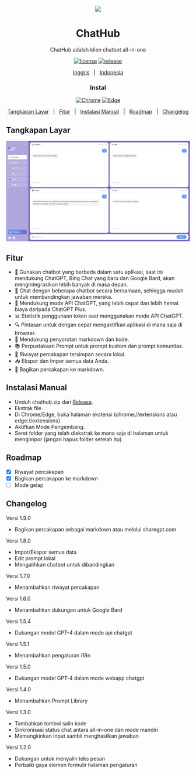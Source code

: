 <p align="center">
    <img src="./src/assets/icon.png" width="150">
</p>

<h1 align="center">ChatHub</h1>

<div align="center">

ChatHub adalah klien chatbot all-in-one

[![license][license-image]][license-url]
[![release][release-image]][release-url]

[Inggris](README.md) &nbsp;&nbsp;|&nbsp;&nbsp; [Indonesia](README_IN.md)

### Instal
    
[![Chrome][Chrome-image]][Chrome-url]
[![Edge][Edge-image]][Edge-url]

[Tangkapan Layar](#-Tangkapan-Layar) &nbsp;&nbsp;|&nbsp;&nbsp; [Fitur](#-Fitur) &nbsp;&nbsp;|&nbsp;&nbsp; [Instalasi Manual](#-Instalasi-Manual) &nbsp;&nbsp;|&nbsp;&nbsp; [Roadmap](#-Roadmap) &nbsp;&nbsp;|&nbsp;&nbsp; [Changelog](#-Changelog)
    
[license-image]: http://img.shields.io/badge/license-GNU-blue.svg

[license-url]: https://github.com/chathub-dev/chathub/blob/main/LICENSE

[release-image]: https://img.shields.io/badge/release-v.1.9.4-blue.svg

[release-url]: https://github.com/chathub-dev/chathub/releases/latest

[Chrome-image]: https://img.shields.io/badge/-Chrome-brightgreen?logo=google-chrome&logoColor=white

[Chrome-url]: https://chrome.google.com/webstore/detail/chathub-all-in-one-chatbo/iaakpnchhognanibcahlpcplchdfmgma?utm_source=website

[Edge-image]: https://img.shields.io/badge/-Edge-blue?logo=microsoft-edge&logoColor=white

[Edge-url]: https://microsoftedge.microsoft.com/addons/detail/chathub-allinone-chat/kdlmggoacmfoombiokflpeompajfljga

</div>

## Tangkapan Layar

![Tangkapan Layar](screenshots/extension.png?raw=true)

## Fitur

- 🤖 Gunakan chatbot yang berbeda dalam satu aplikasi, saat ini mendukung ChatGPT, Bing Chat yang baru dan Google Bard, akan mengintegrasikan lebih banyak di masa depan.
- 💬 Chat dengan beberapa chatbot secara bersamaan, sehingga mudah untuk membandingkan jawaban mereka.
- 🚀 Mendukung mode API ChatGPT, yang lebih cepat dan lebih hemat biaya daripada ChatGPT Plus.
- 📊 Statistik penggunaan token saat menggunakan mode API ChatGPT.
- 🔍 Pintasan untuk dengan cepat mengaktifkan aplikasi di mana saja di browser.
- 🎨 Mendukung penyorotan markdown dan kode.
- 📚 Perpustakaan Prompt untuk prompt kustom dan prompt komunitas.
- 💾 Riwayat percakapan tersimpan secara lokal.
- 📥 Ekspor dan Impor semua data Anda.
- 🔗 Bagikan percakapan ke markdown.

## Instalasi Manual

- Unduh chathub.zip dari [Release](https://github.com/chathub-dev/chathub/releases).
- Ekstrak file.
- Di Chrome/Edge, buka halaman ekstensi (chrome://extensions atau edge://extensions).
- Aktifkan Mode Pengembang.
- Seret folder yang telah diekstrak ke mana saja di halaman untuk mengimpor (jangan hapus folder setelah itu).

## Roadmap

- [x] Riwayat percakapan
- [x] Bagikan percakapan ke markdown
- [ ] Mode gelap

## Changelog

Versi 1.9.0

- Bagikan percakapan sebagai markdown atau melalui sharegpt.com

Versi 1.8.0

- Impor/Ekspor semua data
- Edit prompt lokal
- Mengalihkan chatbot untuk dibandingkan

Versi 1.7.0

- Menambahkan riwayat percakapan

Versi 1.6.0

- Menambahkan dukungan untuk Google Bard

Versi 1.5.4

- Dukungan model GPT-4 dalam mode api chatgpt

Versi 1.5.1

- Menambahkan pengaturan i18n

Versi 1.5.0

- Dukungan model GPT-4 dalam mode webapp chatgpt

Versi 1.4.0

- Menambahkan Prompt Library

Versi 1.3.0

- Tambahkan tombol salin kode
- Sinkronisasi status chat antara all-in-one dan mode mandiri
- Memungkinkan input sambil menghasilkan jawaban

Versi 1.2.0

- Dukungan untuk menyalin teks pesan
- Perbaiki gaya elemen formulir halaman pengaturan
